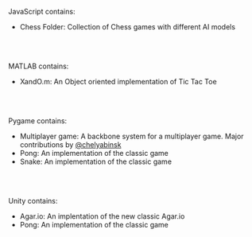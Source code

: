 JavaScript contains: 

- Chess Folder: Collection of Chess games with different AI models

<br/><br/>

MATLAB contains:

- XandO.m: An Object oriented implementation of Tic Tac Toe 

<br/><br/>

Pygame contains:

- Multiplayer game: A backbone system for a multiplayer game. Major contributions by [@chelyabinsk](https://github.com/chelyabinsk)
- Pong: An implementation of the classic game
- Snake: An implementation of the classic game 

<br/><br/>

Unity contains:

- Agar.io: An implentation of the new classic Agar.io
- Pong: An implementation of the classic game 
